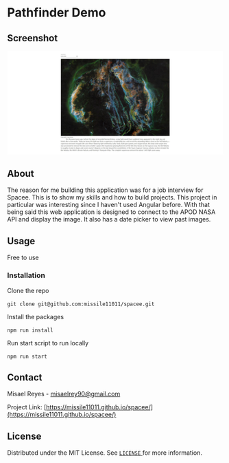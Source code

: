 # Pathfinder Demo

## Screenshot
![Portfolio screenshot][product-screenshot]

## About
The reason for me building this application was for a job interview for Spacee. This is to show my skills and how to build projects. This project in particular was interesting since I haven't used Angular before. With that being said this web application is designed to connect to the APOD NASA API and display the image. It also has a date picker to view past images.
## Usage
Free to use 
### Installation
Clone the repo
```
git clone git@github.com:missile11011/spacee.git 
```
Install the packages
 ```
npm run install
``` 
Run start script to run locally
```
npm run start
```
<!-- CONTACT -->
## Contact
Misael Reyes - misaelrey90@gmail.com

Project Link: [https://missile11011.github.io/spacee/](https://missile11011.github.io/spacee/)

## License
Distributed under the MIT License. See [`LICENSE` ](./LICENSE) for more information.

[product-screenshot]: /ScreenShot.jpeg